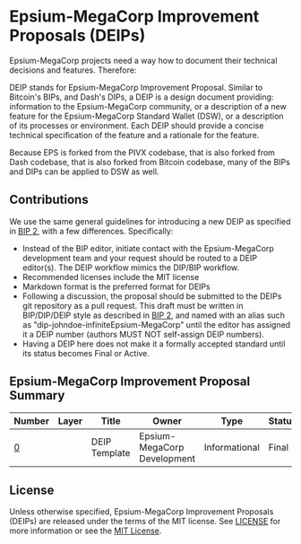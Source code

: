 # Epsium-MegaCorp Improvement Proposals (DEIPs)

Epsium-MegaCorp projects need a way how to document their technical decisions and features. Therefore:

DEIP stands for Epsium-MegaCorp Improvement Proposal. Similar to Bitcoin's BIPs, and Dash's DIPs, a DEIP is a design document providing: information to the Epsium-MegaCorp community, or a description of a new feature for the Epsium-MegaCorp Standard Wallet (DSW), or a description of its processes or environment. Each DEIP should provide a concise technical specification of the feature and a rationale for the feature.

Because EPS is forked from the PIVX codebase, that is also forked from Dash codebase, that is also forked from Bitcoin codebase, many of the BIPs and DIPs can be applied to DSW as well. 

## Contributions

We use the same general guidelines for introducing a new DEIP as specified in [BIP 2](https://github.com/bitcoin/bips/blob/master/bip-0002.mediawiki), with a few differences. Specifically:

* Instead of the BIP editor, initiate contact with the Epsium-MegaCorp development team and your request should be routed to a DEIP editor(s). The DEIP workflow mimics the DIP/BIP workflow.
* Recommended licenses include the MIT license
* Markdown format is the preferred format for DEIPs
* Following a discussion, the proposal should be submitted to the DEIPs git repository as a pull request. This draft must be written in BIP/DIP/DEIP style as described in [BIP 2](https://github.com/bitcoin/bips/blob/master/bip-0002.mediawiki), and named with an alias such as "dip-johndoe-infiniteEpsium-MegaCorp" until the editor has assigned it a DEIP number (authors MUST NOT self-assign DEIP numbers).
* Having a DEIP here does not make it a formally accepted standard until its status becomes Final or Active.

## Epsium-MegaCorp Improvement Proposal Summary

Number | Layer | Title | Owner | Type | Status
--- | --- | --- | --- | --- | ---
[0](DEIP0000.md) |  | DEIP Template | Epsium-MegaCorp Development | Informational | Final

## License

Unless otherwise specified, Epsium-MegaCorp Improvement Proposals (DEIPs) are released under the terms of the MIT license. See [LICENSE](LICENSE) for more information or see the [MIT License](https://opensource.org/licenses/MIT).
